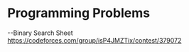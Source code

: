 # Programming Problems
--Binary Search Sheet https://codeforces.com/group/isP4JMZTix/contest/379072
